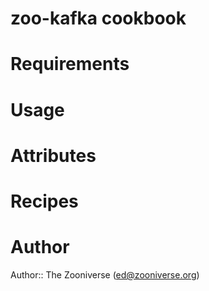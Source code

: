 # zoo-kafka cookbook

# Requirements

# Usage

# Attributes

# Recipes

# Author

Author:: The Zooniverse (<ed@zooniverse.org>)
